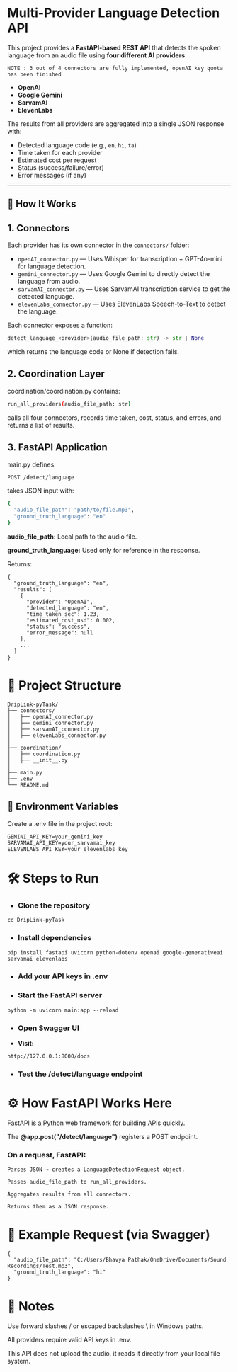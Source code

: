 # Multi-Provider Language Detection API

This project provides a **FastAPI-based REST API** that detects the spoken language from an audio file using **four different AI providers**:
```
NOTE : 3 out of 4 connectors are fully implemented, openAI key quota has been finished
```

- **OpenAI**
- **Google Gemini**
- **SarvamAI**
- **ElevenLabs**

The results from all providers are aggregated into a single JSON response with:
- Detected language code (e.g., `en`, `hi`, `ta`)
- Time taken for each provider
- Estimated cost per request
- Status (success/failure/error)
- Error messages (if any)

---

## 🚀 How It Works

## 1. **Connectors**
Each provider has its own connector in the `connectors/` folder:
- `openAI_connector.py` — Uses Whisper for transcription + GPT-4o-mini for language detection.
- `gemini_connector.py` — Uses Google Gemini to directly detect the language from audio.
- `sarvamAI_connector.py` — Uses SarvamAI transcription service to get the detected language.
- `elevenLabs_connector.py` — Uses ElevenLabs Speech-to-Text to detect the language.

Each connector exposes a function:
```python
detect_language_<provider>(audio_file_path: str) -> str | None
```
which returns the language code or None if detection fails.

## 2. **Coordination Layer**
coordination/coordination.py contains:

```bash
run_all_providers(audio_file_path: str)
```
calls all four connectors, records time taken, cost, status, and errors, and returns a list of results.

## 3. **FastAPI Application**
main.py defines:

```
POST /detect/language
```
 takes JSON input with:

```bash
{
  "audio_file_path": "path/to/file.mp3",
  "ground_truth_language": "en"
}
```
**audio_file_path:** Local path to the audio file.

**ground_truth_language:** Used only for reference in the response.

Returns:

```
{
  "ground_truth_language": "en",
  "results": [
    {
      "provider": "OpenAI",
      "detected_language": "en",
      "time_taken_sec": 1.23,
      "estimated_cost_usd": 0.002,
      "status": "success",
      "error_message": null
    },
    ...
  ]
}
```

# 📂 Project Structure
```
DripLink-pyTask/
├── connectors/
│   ├── openAI_connector.py
│   ├── gemini_connector.py
│   ├── sarvamAI_connector.py
│   ├── elevenLabs_connector.py
│
├── coordination/
│   ├── coordination.py
│   ├── __init__.py
│
├── main.py
├── .env
└── README.md
```

## 🔑 Environment Variables
Create a .env file in the project root:

```OPENAI_API_KEY=your_openai_key
GEMINI_API_KEY=your_gemini_key
SARVAMAI_API_KEY=your_sarvamai_key
ELEVENLABS_API_KEY=your_elevenlabs_key
```

# 🛠 Steps to Run
- ### **Clone the repository**

```git clone <repo-url>
cd DripLink-pyTask
```

- ### **Install dependencies**

```
pip install fastapi uvicorn python-dotenv openai google-generativeai sarvamai elevenlabs
```

- ### **Add your API keys in .env**

- ### **Start the FastAPI server**


```
python -m uvicorn main:app --reload
```

- ### **Open Swagger UI**

- **Visit:**
```
http://127.0.0.1:8000/docs
```

- ### **Test the /detect/language endpoint**

# ⚙️ How FastAPI Works Here
FastAPI is a Python web framework for building APIs quickly.

The **@app.post("/detect/language")** registers a POST endpoint.


### **On a request, FastAPI:**

```
Parses JSON → creates a LanguageDetectionRequest object.

Passes audio_file_path to run_all_providers.

Aggregates results from all connectors.

Returns them as a JSON response.
```

# 🧪 Example Request (via Swagger)
```
{
  "audio_file_path": "C:/Users/Bhavya Pathak/OneDrive/Documents/Sound Recordings/Test.mp3",
  "ground_truth_language": "hi"
}
```
# 📝 Notes
Use forward slashes / or escaped backslashes \\ in Windows paths.

All providers require valid API keys in .env.

This API does not upload the audio, it reads it directly from your local file system.
